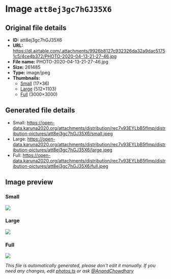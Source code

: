 # Image `att8ej3gc7hGJ35X6`

## Original file details

- **ID:** att8ej3gc7hGJ35X6
- **URL:** https://dl.airtable.com/.attachments/9926b8127c932326da32a9dac51751c5/4ce4b372/PHOTO-2020-04-13-21-27-46.jpg
- **File name:** PHOTO-2020-04-13-21-27-46.jpg
- **Size:** 261485
- **Type:** image/jpeg
- **Thumbnails:**
  - [Small](https://dl.airtable.com/.attachmentThumbnails/e587d219ce7ae03520df1037d4ad3f79/f6bfd44f) (17×36)
  - [Large](https://dl.airtable.com/.attachmentThumbnails/7df3d76e87cecfba793c53e5e0e8b83d/e4369679) (512×1103)
  - [Full](https://dl.airtable.com/.attachmentThumbnails/63233b2693f1ad50bae6126b37b3d007/56b09a3e) (3000×3000)

## Generated file details

- Small: https://open-data.karuna2020.org/attachments/distribution/rec7v93EYLbB5fImp/distribution-pictures/att8ej3gc7hGJ35X6/small.jpeg
- Large: https://open-data.karuna2020.org/attachments/distribution/rec7v93EYLbB5fImp/distribution-pictures/att8ej3gc7hGJ35X6/large.jpeg
- Full: https://open-data.karuna2020.org/attachments/distribution/rec7v93EYLbB5fImp/distribution-pictures/att8ej3gc7hGJ35X6/full.jpeg

## Image preview

### Small

![](https://open-data.karuna2020.org/attachments/distribution/rec7v93EYLbB5fImp/distribution-pictures/att8ej3gc7hGJ35X6/small.jpeg)

### Large

![](https://open-data.karuna2020.org/attachments/distribution/rec7v93EYLbB5fImp/distribution-pictures/att8ej3gc7hGJ35X6/large.jpeg)

### Full

![](https://open-data.karuna2020.org/attachments/distribution/rec7v93EYLbB5fImp/distribution-pictures/att8ej3gc7hGJ35X6/full.jpeg)

_This file is automatically generated, please don't edit it manually. If you need any changes, edit [photos.ts](/photos.ts) or ask [@AnandChowdhary](https://github.com/AnandChowdhary)_
